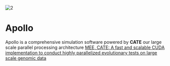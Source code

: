 
![2](https://github.com/theLongLab/Apollo/assets/55466094/51519eae-aacc-4afb-87aa-8a6ce20656ef)
# Apollo
Apollo is a comprehensive simulation software powered by **CATE** our large scale parallel processing architecture [MEE, CATE: A fast and scalable CUDA implementation to conduct highly parallelized evolutionary tests on large scale genomic data](https://doi.org/10.1111/2041-210X.14168)
